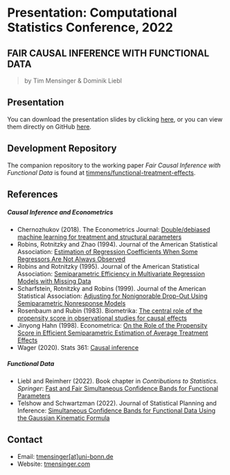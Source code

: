 # Presentation: Computational Statistics Conference, 2022

## FAIR CAUSAL INFERENCE WITH FUNCTIONAL DATA

> by Tim Mensinger & Dominik Liebl

## Presentation

You can download the presentation slides by clicking
[here](https://github.com/timmens/compstat/raw/main/slides.pdf), or you can view them
directly on GitHub [here](https://github.com/timmens/compstat/blob/main/slides.pdf).

## Development Repository

The companion repository to the working paper *Fair Causal Inference with Functional
Data* is found at
[timmens/functional-treatment-effects](https://github.com/timmens/functional-treatment-effects).

## References

##### Causal Inference and Econometrics

- Chernozhukov (2018). The Econometrics Journal:
  [Double/debiased machine learning for treatment and structural parameters](https://academic.oup.com/ectj/article/21/1/C1/5056401)
- Robins, Rotnitzky and Zhao (1994). Journal of the American Statistical Association:
  [Estimation of Regression Coefficients When Some Regressors Are Not Always Observed](https://www.jstor.org/stable/2290910#metadata_info_tab_contents)
- Robins and Rotnitzky (1995). Journal of the American Statistical Association:
  [Semiparametric Efficiency in Multivariate Regression Models with Missing Data](https://www.jstor.org/stable/2291135#metadata_info_tab_contents)
- Scharfstein, Rotnitzky and Robins (1999). Journal of the American Statistical
  Association:
  [Adjusting for Nonignorable Drop-Out Using Semiparametric Nonresponse Models](https://www.tandfonline.com/doi/abs/10.1080/01621459.1999.10473862)
- Rosenbaum and Rubin (1983). Biometrika:
  [The central role of the propensity score in observational studies for causal effects](https://academic.oup.com/biomet/article/70/1/41/240879)
- Jinyong Hahn (1998). Econometrica:
  [On the Role of the Propensity Score in Efficient Semiparametric Estimation of Average Treatment Effects](https://www.jstor.org/stable/2998560)
- Wager (2020). Stats 361:
  [Causal inference](https://web.stanford.edu/~swager/stats361.pdf)

##### Functional Data

- Liebl and Reimherr (2022). Book chapter in *Contributions to Statistics. Springer*:
  [Fast and Fair Simultaneous Confidence Bands for Functional Parameters](https://arxiv.org/abs/1910.00131)
- Telshow and Schwartzman (2022). Journal of Statistical Planning and Inference:
  [Simultaneous Confidence Bands for Functional Data Using the Gaussian Kinematic Formula](https://www.sciencedirect.com/science/article/abs/pii/S0378375821000598)

## Contact

- Email: [tmensinger\[at\]uni-bonn.de](mailto:tmensinger@uni-bonn.de)
- Website: [tmensinger.com](tmensinger.com)
